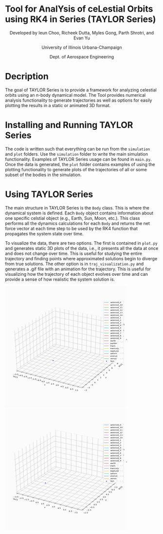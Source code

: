# Tool for AnalYsis of ceLestial Orbits using RK4 in Series (TAYLOR Series)
<p align="center">
Developed by Ieun Choo, Richeek Dutta, Myles Gong, Parth Shrotri, and Evan Yu  
</p>

<p align="center">
University of Illinois Urbana-Champaign  
</p>

<p align="center">
Dept. of Aerospace Engineering
</p>


# Decription
The goal of TAYLOR Series is to provide a framework for analyzing celestial orbits using an $n$-body dynamical model. The Tool provides numerical analysis functionality to generate trajectories as well as options for easily plotting the results in a static or animated 3D format.

# Installing and Running TAYLOR Series
The code is written such that everything can be run from the `simulation` and `plot` folders. Use the `simulation` folder to write the main simulation functionality. Examples of TAYLOR Series usage can be found in `main.py`. Once the data is generated, the `plot` folder contains examples of using the plotting functionality to generate plots of the trajectories of all or some subset of the bodies in the simulation.

# Using TAYLOR Series
The main structure in TAYLOR Series is the `Body` class. This is where the dynamical system is defined. Each `Body` object contains information about one specific celstial object (e.g., Earth, Sun, Moon, etc.). This class performs all the dynamics calculations for each `Body` and returns the net force vector at each time step to be used by the RK4 function that propagates the system state over time. 

To visualize the data, there are two options. The first is contained in `plot.py` and generates static 3D plots of the data, i.e., it presents all the data at once and does not change over time. This is useful for studying the entire trajectory and finding points where approximated solutions begin to diverge from true solutions. The other option is in `traj_visualization.py` and generates a .gif file with an animation for the trajectory. This is useful for visualizing how the trajectory of each object evolves over time and can provide a sense of how realistic the system solution is.

<img src="https://github.com/parthshrotri/AE370_Group_Project_1/blob/main/output/plots%20and%20graphs/orbits_with_jupiter_fast.gif" width="400" height="400"> <img src="https://github.com/parthshrotri/AE370_Group_Project_1/blob/main/output/plots%20and%20graphs/orbits_without_jupiter_fast.gif" width="400" height="400">
